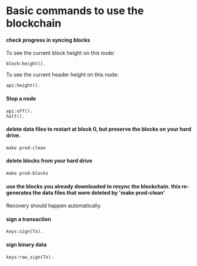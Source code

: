Basic commands to use the blockchain
===========


#### check progress in syncing blocks

To see the current block height on this node:
```
block:height().
```

To see the current header height on this node:
```
api:height().
```

#### Stop a node
```
api:off().
halt().
```

#### delete data files to restart at block 0, but preserve the blocks on your hard drive.
```
make prod-clean
```

#### delete blocks from your hard drive
```
make prod-blocks
```

#### use the blocks you already downloaded to resync the blockchain. this re-generates the data files that were deleted by 'make prod-clean'
Recovery should happen automatically.

#### sign a transaction
```
keys:sign(Tx).
```

#### sign binary data
```
keys:raw_sign(Tx).
```
